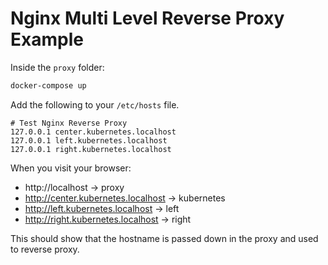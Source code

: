 # Nginx Multi Level Reverse Proxy Example

Inside the `proxy` folder:
```bash
docker-compose up
```

Add the following to your `/etc/hosts` file.
```
# Test Nginx Reverse Proxy
127.0.0.1 center.kubernetes.localhost
127.0.0.1 left.kubernetes.localhost
127.0.0.1 right.kubernetes.localhost
```

When you visit your browser:
- http://localhost -> proxy
- http://center.kubernetes.localhost -> kubernetes
- http://left.kubernetes.localhost -> left
- http://right.kubernetes.localhost -> right

This should show that the hostname is passed down in the proxy and used to 
reverse proxy.
